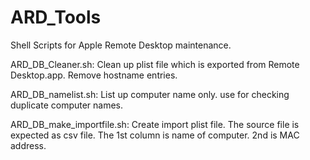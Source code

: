 ARD_Tools
=========

Shell Scripts for Apple Remote Desktop maintenance.

ARD_DB_Cleaner.sh: 
	Clean up plist file which is exported from Remote Desktop.app. Remove hostname entries.

ARD_DB_namelist.sh: 
	List up computer name only. use for checking duplicate computer names.

ARD_DB_make_importfile.sh: 
	Create import plist file. The source file is expected as csv file. The 1st column is name of computer. 2nd is MAC address.
